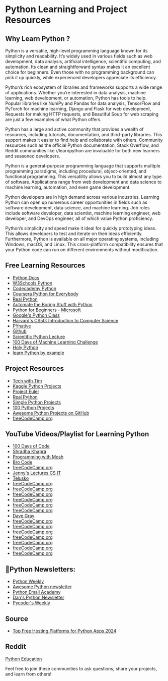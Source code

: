 # Python Learning and Project Resources

## Why Learn Python ?
Python is a versatile, high-level programming language known for its simplicity and readability. It’s widely used in various fields such as web development, data analysis, artificial intelligence, scientific computing, and automation. Its clean and straightforward syntax makes it an excellent choice for beginners. Even those with no programming background can pick it up quickly, while experienced developers appreciate its efficiency.

Python’s rich ecosystem of libraries and frameworks supports a wide range of applications. Whether you’re interested in data analysis, machine learning, web development, or automation, Python has tools to help. Popular libraries like NumPy and Pandas for data analysis, TensorFlow and PyTorch for machine learning, Django and Flask for web development, Requests for making HTTP requests, and Beautiful Soup for web scraping are just a few examples of what Python offers.

Python has a large and active community that provides a wealth of resources, including tutorials, documentation, and third-party libraries. This support makes it easier to find help and collaborate with others. Community resources such as the official Python documentation, Stack Overflow, and Reddit communities like r/learnpython are invaluable for both new learners and seasoned developers.

Python is a general-purpose programming language that supports multiple programming paradigms, including procedural, object-oriented, and functional programming. This versatility allows you to build almost any type of software. Applications range from web development and data science to machine learning, automation, and even game development.

Python developers are in high demand across various industries. Learning Python can open up numerous career opportunities in fields such as software development, data science, and machine learning. Job roles include software developer, data scientist, machine learning engineer, web developer, and DevOps engineer, all of which value Python proficiency.

Python’s simplicity and speed make it ideal for quickly prototyping ideas. This allows developers to test and iterate on their ideas efficiently. Furthermore, Python is available on all major operating systems, including Windows, macOS, and Linux. This cross-platform compatibility ensures that your Python code can run on different environments without modification.

## Free Learning Resources
- [Python Docs](https://docs.python.org/3/)
- [W3Schools Python](https://www.w3schools.com/python/)
- [Codecademy Python](https://www.codecademy.com/learn/learn-python-3)
- [Coursera Python for Everybody](https://www.coursera.org/specializations/python)
- [Real Python](https://realpython.com/)
- [Automate the Boring Stuff with Python](https://automatetheboringstuff.com/)
- [Python for Beginners - Microsoft](https://docs.microsoft.com/en-us/learn/paths/beginner-python/)
- [Google's Python Class](https://developers.google.com/edu/python/)
- [Harvard's CS50: Introduction to Computer Science](https://cs50.harvard.edu/x/2023/)
- [PYnative](https://pynative.com/)
- [Github](https://github.com/jakevdp/WhirlwindTourOfPython)
- [Scientific Python Lecture](https://lectures.scientific-python.org/#)
- [100 Days of Machine Learning Challenge](https://100daysofml.github.io/index.html)
- [Holy Python](https://holypython.com/)
- [learn Python by example](https://www.learnbyexample.org/python/)
## Project Resources
- [Tech with Tim](https://youtu.be/NpmFbWO6HPU?si=sgZOr0fBQi3-PSwE)
- [Kaggle Python Projects](https://www.kaggle.com/learn/python)
- [Project Euler](https://projecteuler.net/)
- [Real Python](https://realpython.com/)
- [Simple Python Projects](https://www.upgrad.com/blog/python-projects-ideas-topics-beginners/)
- [100 Python Projects](https://www.thepythoncode.com/article/100-python-projects)
- [Awesome Python Projects on GitHub](https://github.com/vinta/awesome-python)
- [freeCodeCamp.org](https://youtu.be/pdy3nh1tn6I?si=YF2MhVPwl9uB0fhB)

## YouTube Videos/Playlist for Learning Python
- [100 Days of Code ](https://youtu.be/7wnove7K-ZQ?si=tu8ax8clgUsfYhrx)
- [Shradha Khapra](https://youtu.be/t2_Q2BRzeEE?si=AdxTGRlrgO0RYlxb)
- [Programming with Mosh](https://youtu.be/_uQrJ0TkZlc?si=9tS8maDBeTlksaVd)
- [Bro Code](https://youtu.be/XKHEtdqhLK8?si=kF0xrUBmb_Aw5qIh)
- [freeCodeCamp.org](https://youtu.be/rfscVS0vtbw?si=zozaopNFQU_ehPz_)
- [Jenny's Lectures CS IT](https://youtu.be/6i3EGqOBRiU?si=T9xtP5zmt0CfFdQk)
- [Telusko](https://youtu.be/QXeEoD0pB3E?si=RVmTVM4KU591YPon)
- [freeCodeCamp.org](https://youtu.be/rfscVS0vtbw?si=zozaopNFQU_ehPz_)
- [freeCodeCamp.org](https://youtu.be/qwAFL1597eM?si=VctPRMbkRcCP2NHB)
- [freeCodeCamp.org](https://youtu.be/8DvywoWv6fI?si=YkRVef2DIM3wNyTg)
- [freeCodeCamp.org](https://youtu.be/LHBE6Q9XlzI?si=8eDVOWKRTgfLMa_4)
- [freeCodeCamp.org](https://youtu.be/LfaMVlDaQ24?si=umAEnUnebX7g4o_D)
- [freeCodeCamp.org](https://youtu.be/Ej_02ICOIgs?si=8SJOpCvSmykp1PLn)
- [Dave Gray](https://youtu.be/H2EJuAcrZYU?si=gofjrTXL4spgBxMU)
- [freeCodeCamp.org](https://youtu.be/QUT1VHiLmmI?si=C4BeTem35F6f7BYa)
- [freeCodeCamp.org](https://www.youtube.com/live/JOKJ6g3gUFE?si=ummCfJOIP7j5Vbs_)
- [freeCodeCamp.org](https://youtu.be/8mAITcNt710?si=0fVMl7I1rdDlv5by)
- [freeCodeCamp.org](https://youtu.be/5NgNicANyqM?si=xZ2JDWxkWdYKGcRw)
- [freeCodeCamp.org](https://youtu.be/Z1RJmh_OqeA?si=7j8kUgSbxAjSSXXI)
- [freeCodeCamp.org](https://youtu.be/dIUTsFT2MeQ?si=0TRBMAIp-RK_RHDs)
- [freeCodeCamp.org](https://youtu.be/gtjxAH8uaP0?si=i1PHYhRuO5oOcnor)

## 💌Python Newsletters:
- [Python Weekly ](https://www.pythonweekly.com/)
- [Awesome Python newsletter](https://python.libhunt.com/newsletter)
- [Python Email Academy](https://inboxreads.co/n/python-email-academy)
- [Dan's Python Newsletter](https://dbader.org/newsletter)
- [Pycoder's Weekly](https://pycoders.com/)

## Source
- [Top Free Hosting Platforms for Python Apps 2024](https://git-push-to-production.hashnode.dev/5-top-free-hosting-platforms-for-python-apps-2024)

## Reddit
[Python Education](https://www.reddit.com/r/learnpython/wiki/index/#wiki_new_to_programming.3F)

Feel free to join these communities to ask questions, share your projects, and learn from others!
